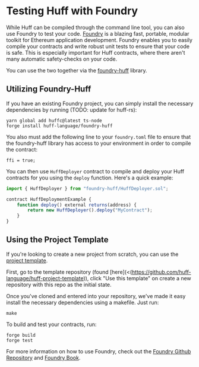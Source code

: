 # Testing Huff with Foundry

While Huff can be compiled through the command line tool, you can also use Foundry to test your code. [Foundry](https://github.com/foundry-rs/foundry) is a blazing fast, portable, modular toolkit for Ethereum application development. Foundry enables you to easily compile your contracts and write robust unit tests to ensure that your code is safe. This is especially important for Huff contracts, where there aren't many automatic safety-checks on your code.

You can use the two together via the [foundry-huff](https://github.com/huff-language/foundry-huff) library.

## Utilizing Foundry-Huff

If you have an existing Foundry project, you can simply install the necessary dependencies by running (TODO: update for huff-rs):

```shell
yarn global add huffc@latest ts-node
forge install huff-language/foundry-huff
```

You also must add the following line to your `foundry.toml` file to ensure that the foundry-huff library has access to your environment in order to compile the contract:

```shell
ffi = true;
```

You can then use `HuffDeployer` contract to compile and deploy your Huff contracts for you using the `deploy` function. Here's a quick example:

```javascript
import { HuffDeployer } from "foundry-huff/HuffDeployer.sol";

contract HuffDeploymentExample {
    function deploy() external returns(address) {
        return new HuffDeployer().deploy("MyContract");
    }
}
```

## Using the Project Template

If you're looking to create a new project from scratch, you can use the [project template](https://github.com/huff-language/huff-project-template).

First, go to the template repository (found [here](<(https://github.com/huff-language/huff-project-template)), click "Use this template" on create a new repository with this repo as the initial state.

Once you've cloned and entered into your repository, we've made it easy install the necessary dependencies using a makefile. Just run:

```shell
make
```

To build and test your contracts, run:

```shell
forge build
forge test
```

For more information on how to use Foundry, check out the [Foundry Github Repository](https://github.com/foundry-rs/foundry/tree/master/forge) and [Foundry Book](https://book.getfoundry.sh/).
